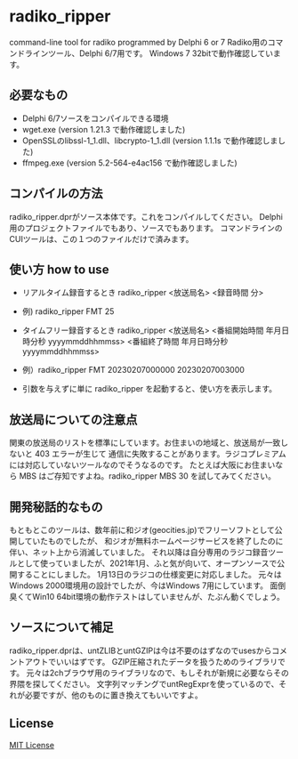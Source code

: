 # radiko_ripper
command-line tool for radiko programmed by Delphi 6 or 7
Radiko用のコマンドラインツール、Delphi 6/7用です。
Windows 7 32bitで動作確認しています。

## 必要なもの 
- Delphi 6/7ソースをコンパイルできる環境
- wget.exe (version 1.21.3 で動作確認しました)
- OpenSSLのlibssl-1_1.dll、libcrypto-1_1.dll (version 1.1.1s で動作確認しました)
- ffmpeg.exe (version 5.2-564-e4ac156 で動作確認しました)

## コンパイルの方法
radiko_ripper.dprがソース本体です。これをコンパイルしてください。
Delphi用のプロジェクトファイルでもあり、ソースでもあります。
コマンドラインのCUIツールは、この１つのファイルだけで済みます。

## 使い方 how to use
- リアルタイム録音するとき radiko_ripper <放送局名> <録音時間 分>
- 例) radiko_ripper FMT 25

- タイムフリー録音するとき radiko_ripper <放送局名> <番組開始時間 年月日時分秒 yyyymmddhhmmss> <番組終了時間 年月日時分秒 yyyymmddhhmmss>
- 例）radiko_ripper FMT 20230207000000 20230207003000

- 引数を与えずに単に radiko_ripper を起動すると、使い方を表示します。

## 放送局についての注意点
関東の放送局のリストを標準にしています。お住まいの地域と、放送局が一致しないと 403 エラーが生じて
通信に失敗することがあります。ラジコプレミアムには対応していないツールなのでそうなるのです。
たとえば大阪にお住まいなら MBS はご存知ですよね。radiko_ripper MBS 30 を試してみてください。

## 開発秘話的なもの
もともとこのツールは、数年前に和ジオ(geocities.jp)でフリーソフトとして公開していたものでしたが、
和ジオが無料ホームページサービスを終了したのに伴い、ネット上から消滅していました。
それ以降は自分専用のラジコ録音ツールとして使っていましたが、2021年1月、ふと気が向いて、オープンソースで公開することにしました。
1月13日のラジコの仕様変更に対応しました。
元々はWindows 2000環境用の設計でしたが、今はWindows 7用にしています。
面倒臭くてWin10 64bit環境の動作テストはしていませんが、たぶん動くでしょう。

## ソースについて補足
radiko_ripper.dprは、untZLIBとuntGZIPは今は不要のはずなのでusesからコメントアウトでいいはずです。
GZIP圧縮されたデータを扱うためのライブラリです。
元々は2chブラウザ用のライブラリなので、もしそれが新規に必要ならその界隈を探してください。
文字列マッチングでuntRegExprを使っているので、それが必要ですが、他のものに置き換えてもいいですよ。

## License
[MIT License](LICENSE)
